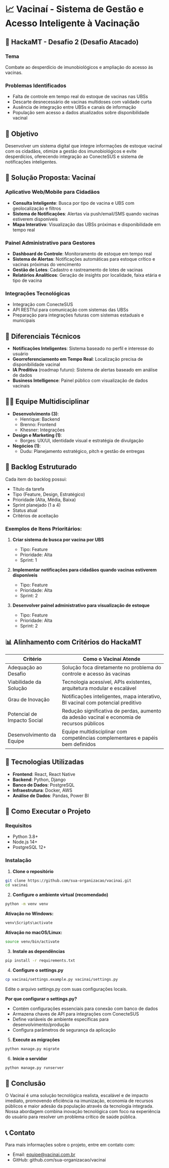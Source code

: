 # 📈 Vacinaí - Sistema de Gestão e Acesso Inteligente à Vacinação

## 🔧 HackaMT - Desafio 2 (Desafio Atacado)

### Tema
Combate ao desperdício de imunobiológicos e ampliação do acesso às vacinas.

### Problemas Identificados
- Falta de controle em tempo real do estoque de vacinas nas UBSs
- Descarte desnecessário de vacinas multidoses com validade curta
- Ausência de integração entre UBSs e canais de informação
- População sem acesso a dados atualizados sobre disponibilidade vacinal

## 🌟 Objetivo
Desenvolver um sistema digital que integre informações de estoque vacinal com os cidadãos, otimize a gestão dos imunobiológicos e evite desperdícios, oferecendo integração ao ConecteSUS e sistema de notificações inteligentes.

## 🔗 Solução Proposta: Vacinaí

### Aplicativo Web/Mobile para Cidadãos
- **Consulta Inteligente**: Busca por tipo de vacina e UBS com geolocalização e filtros
- **Sistema de Notificações**: Alertas via push/email/SMS quando vacinas estiverem disponíveis
- **Mapa Interativo**: Visualização das UBSs próximas e disponibilidade em tempo real

### Painel Administrativo para Gestores
- **Dashboard de Controle**: Monitoramento de estoque em tempo real
- **Sistema de Alertas**: Notificações automáticas para estoque crítico e vacinas próximas do vencimento
- **Gestão de Lotes**: Cadastro e rastreamento de lotes de vacinas
- **Relatórios Analíticos**: Geração de insights por localidade, faixa etária e tipo de vacina

### Integrações Tecnológicas
- Integração com ConecteSUS
- API RESTful para comunicação com sistemas das UBSs
- Preparação para integrações futuras com sistemas estaduais e municipais

## 🧠 Diferenciais Técnicos
- **Notificações Inteligentes**: Sistema baseado no perfil e interesse do usuário
- **Georreferenciamento em Tempo Real**: Localização precisa de disponibilidade vacinal
- **IA Preditiva** (roadmap futuro): Sistema de alertas baseado em análise de dados
- **Business Intelligence**: Painel público com visualização de dados vacinais

## 👨‍💻 Equipe Multidisciplinar
- **Desenvolvimento (3)**: 
  - Henrique: Backend
  - Brenno: Frontend
  - Khesner: Integrações
- **Design e Marketing (1)**:
  - Borges: UX/UI, identidade visual e estratégia de divulgação
- **Negócios (1)**:
  - Dudu: Planejamento estratégico, pitch e gestão de entregas

## 📅 Backlog Estruturado

Cada item do backlog possui:
- Título da tarefa
- Tipo (Feature, Design, Estratégico)
- Prioridade (Alta, Média, Baixa)
- Sprint planejado (1 a 4)
- Status atual
- Critérios de aceitação

### Exemplos de Itens Prioritários:
1. **Criar sistema de busca por vacina por UBS**
   - Tipo: Feature
   - Prioridade: Alta
   - Sprint: 1

2. **Implementar notificações para cidadãos quando vacinas estiverem disponíveis**
   - Tipo: Feature
   - Prioridade: Alta
   - Sprint: 2

3. **Desenvolver painel administrativo para visualização de estoque**
   - Tipo: Feature
   - Prioridade: Alta
   - Sprint: 2

## 📊 Alinhamento com Critérios do HackaMT

| Critério | Como o Vacinaí Atende |
|----------|------------------------|
| Adequação ao Desafio | Solução foca diretamente no problema do controle e acesso às vacinas |
| Viabilidade da Solução | Tecnologia acessível, APIs existentes, arquitetura modular e escalável |
| Grau de Inovação | Notificações inteligentes, mapa interativo, BI vacinal com potencial preditivo |
| Potencial de Impacto Social | Redução significativa de perdas, aumento da adesão vacinal e economia de recursos públicos |
| Desenvolvimento da Equipe | Equipe multidisciplinar com competências complementares e papéis bem definidos |

## 📱 Tecnologias Utilizadas
- **Frontend**: React, React Native
- **Backend**: Python, Django
- **Banco de Dados**: PostgreSQL
- **Infraestrutura**: Docker, AWS
- **Análise de Dados**: Pandas, Power BI

## 🚀 Como Executar o Projeto

### Requisitos
- Python 3.8+
- Node.js 14+
- PostgreSQL 12+

### Instalação

1. **Clone o repositório**
```bash
git clone https://github.com/sua-organizacao/vacinai.git
cd vacinai
```

2. **Configure o ambiente virtual (recomendado)**
```bash
python -m venv venv
```

**Ativação no Windows:**
```bash
venv\Scripts\activate
```

**Ativação no macOS/Linux:**
```bash
source venv/bin/activate
```

3. **Instale as dependências**
```bash
pip install -r requirements.txt
```

4. **Configure o settings.py**
```bash
cp vacinai/settings.example.py vacinai/settings.py
```
Edite o arquivo settings.py com suas configurações locais.

**Por que configurar o settings.py?**
- Contém configurações essenciais para conexão com banco de dados
- Armazena chaves de API para integrações com ConecteSUS
- Define variáveis de ambiente específicas para desenvolvimento/produção
- Configura parâmetros de segurança da aplicação

5. **Execute as migrações**
```bash
python manage.py migrate
```

6. **Inicie o servidor**
```bash
python manage.py runserver
```

## 📌 Conclusão
O Vacinaí é uma solução tecnológica realista, escalável e de impacto imediato, promovendo eficiência na imunização, economia de recursos públicos e maior adesão da população através da tecnologia integrada. Nossa abordagem combina inovação tecnológica com foco na experiência do usuário para resolver um problema crítico de saúde pública.

## 📞 Contato
Para mais informações sobre o projeto, entre em contato com:
- Email: equipe@vacinai.com.br
- GitHub: github.com/sua-organizacao/vacinai
